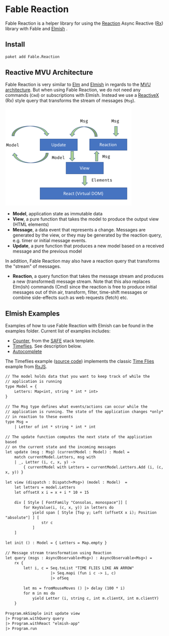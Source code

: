 # Fable Reaction

Fable Reaction is a helper library for using the [Reaction](https://github.com/dbrattli/Reaction) Async Reactive ([Rx](http://reactivex.io/)) library with Fable and [Elmish](https://elmish.github.io/) .


## Install

```cmd
paket add Fable.Reaction
```

## Reactive MVU Architecture

Fable Reaction is very similar to [Elm](http://elm-lang.org/) and [Elmish](https://elmish.github.io/) in regards to the [MVU architecture](https://guide.elm-lang.org/architecture/). But when using Fable Reaction, we do not need any commands (`Cmd`) or subscriptions with Elmish. Instead we use a [ReactiveX](http://reactivex.io/) (Rx) style query that transforms the stream of messages (`Msg`).


<img src="R-MVU.png" width="400">

* **Model**, application state as immutable data
* **View**, a pure function that takes the model to produce the output view (HTML elements)
* **Message**, a data event that represents a change. Messages are generated by the view, or they may be generated by the reaction query, e.g. timer or initial message events.
* **Update**, a pure function that produces a new model based on a received message and the previous model

In addition, Fable Reaction may also have a reaction query that transforms the "stream" of messages.

* **Reaction**, a query function that takes the message stream and produces a new (transformed) message stream. Note that this also replaces Elm(ish) commands (Cmd) since the reaction is free to produce initial messages out of thin air, transform, filter, time-shift messages or combine side-effects such as web requests (fetch) etc.

## Elmish Examples

Examples of how to use Fable Reaction with Elmish can be found in the examples folder. Current list of examples includes:

* [Counter](https://github.com/dbrattli/Fable.Reaction/blob/master/examples/Counter/src/Client/Client.fs), from the [SAFE](https://safe-stack.github.io/) stack template.
* [Timeflies](https://github.com/dbrattli/Fable.Reaction/blob/master/examples/Timeflies/src/Client/Client.fs). See description below.
* [Autocomplete](https://github.com/dbrattli/Fable.Reaction/tree/master/examples/Autocomplete)

The Timeflies example ([source code](https://github.com/dbrattli/Re-action/tree/master/examples/Timeflies)) implements the classic [Time Flies](https://blogs.msdn.microsoft.com/jeffva/2010/03/17/reactive-extensions-for-javascript-the-time-flies-like-an-arrow-sample/) example from [RxJS](https://rxjs-dev.firebaseapp.com/).

```f#
// The model holds data that you want to keep track of while the
// application is running
type Model = {
    Letters: Map<int, string * int * int>
}

// The Msg type defines what events/actions can occur while the
// application is running. The state of the application changes *only*
// in reaction to these events
type Msg =
    | Letter of int * string * int * int

// The update function computes the next state of the application based
// on the current state and the incoming messages
let update (msg : Msg) (currentModel : Model) : Model =
    match currentModel.Letters, msg with
    | _, Letter (i, c, x, y) ->
        { currentModel with Letters = currentModel.Letters.Add (i, (c, x, y)) }

let view (dispatch : Dispatch<Msg>) (model : Model)  =
    let letters = model.Letters
    let offsetX x i = x + i * 10 + 15

    div [ Style [ FontFamily "Consolas, monospace"]] [
        for KeyValue(i, (c, x, y)) in letters do
            yield span [ Style [Top y; Left (offsetX x i); Position "absolute"] ] [
                str c
            ]
    ]

let init () : Model = { Letters = Map.empty }

// Message stream transformation using Reaction
let query (msgs : AsyncObservable<Msg>) : AsyncObservable<Msg>) =
    rx {
        let! i, c = Seq.toList "TIME FLIES LIKE AN ARROW"
                    |> Seq.mapi (fun i c -> i, c)
                    |> ofSeq

        let ms = fromMouseMoves () |> delay (100 * i)
        for m in ms do
            yield Letter (i, string c, int m.clientX, int m.clientY)
    }

Program.mkSimple init update view
|> Program.withQuery query
|> Program.withReact "elmish-app"
|> Program.run
```
